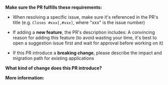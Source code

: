 <!--
Please make sure to read the Pull Request Guidelines:
https://github.com/Armour/vue-typescript-admin-mock-server/blob/master/.github/CONTRIBUTING.md#submitting-a-pull-request
-->

<!-- PULL REQUEST TEMPLATE -->

**Make sure the PR fulfills these requirements:**

- When resolving a specific issue, make sure it's referenced in the PR's title (e.g. `Closes #xxx[,#xxx]`, where "xxx" is the issue number)

- If adding a **new feature**, the PR's description includes: A convincing reason for adding this feature (to avoid wasting your time, it's best to open a suggestion issue first and wait for approval before working on it)

- If this PR introduce a **breaking change**, please describe the impact and migration path for existing applications

**What kind of change does this PR introduce?**

<!--
E.g.
    bugfix,
    feature,
    code style update,
    refactor,
    build-related changes,
    or others... (please describe)
-->

**More information:**
